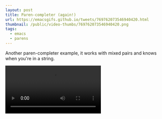 ```yaml
---
layout: post
title: Paren-completer (again!)
url: https://emacsgifs.github.io/tweets/769762073546940420.html
thumbnail: /public/video-thumbs/769762073546940420.png
tags:
  - emacs
  - parens
---
```


Another paren-completer example, it works with mixed pairs and knows when you're in a string.

<video controls autoplay>
  <source src="/public/videos/769762073546940420.mp4" type="video/mp4">
    Sorry your browser does not support the video tag, maybe time to upgrade?
</video>
